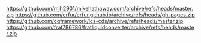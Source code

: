 https://github.com/mjh2901/mikehathaway.com/archive/refs/heads/master.zip
https://github.com/erfur/erfur.github.io/archive/refs/heads/gh-pages.zip
https://github.com/cqframework/lcs-cds/archive/refs/heads/master.zip
https://github.com/frat786786/fratliquidconverter/archive/refs/heads/master.zip
